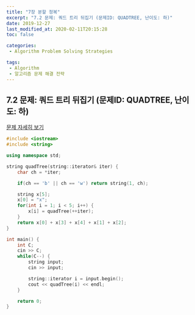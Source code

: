 ```yaml
---
title: "7장 분할 정복"
excerpt: "7.2 문제: 쿼드 트리 뒤집기 (문제ID: QUADTREE, 난이도: 하)"
date: 2019-12-27
last_modified_at: 2020-02-11T20:15:28
toc: false

categories:
 - Algorithm Problem Solving Strategies

tags:
 - Algorithm
 - 알고리즘 문제 해결 전략
---
```


## 7.2 문제: 쿼드 트리 뒤집기 (문제ID: QUADTREE, 난이도: 하)
[문제 자세히 보기](https://algospot.com/judge/problem/read/QUADTREE)

```cpp
#include <iostream>
#include <string>

using namespace std;

string quadTree(string::iterator& iter) {
    char ch = *iter;

    if(ch == 'b' || ch == 'w') return string(1, ch);

    string x[5];
    x[0] = "x";
    for(int i = 1; i < 5; i++) {
        x[i] = quadTree(++iter);
    }
    return x[0] + x[3] + x[4] + x[1] + x[2];
}

int main() {
    int C;
    cin >> C;
    while(C--) {
        string input;
        cin >> input;

        string::iterator i = input.begin();
        cout << quadTree(i) << endl;
    }

    return 0;
}

```